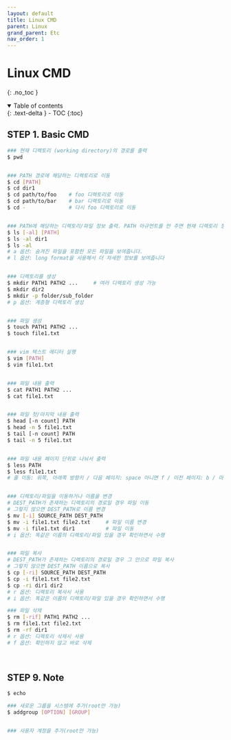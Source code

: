 ```yaml
---
layout: default
title: Linux CMD
parent: Linux
grand_parent: Etc
nav_order: 1
---
```


# Linux CMD

{: .no_toc }


<details open markdown="block">
  <summary>
    Table of contents
  </summary>
  {: .text-delta }
- TOC
{:toc}
</details>


<!------------------------------------ STEP ------------------------------------>

## STEP 1. Basic CMD

```bash
### 현재 디렉토리 (working directory)의 경로를 출력
$ pwd


### PATH 경로에 해당하는 디렉토리로 이동
$ cd [PATH]
$ cd dir1
$ cd path/to/foo    # foo 디렉토리로 이동
$ cd path/to/bar    # bar 디렉토리로 이동
$ cd -              # 다시 foo 디렉토리로 이동


### PATH에 해당하는 디렉토리/파일 정보 출력. PATH 아규먼트를 안 주면 현재 디렉토리 정보 출력
$ ls [-al] [PATH]
$ ls -al dir1
$ ls -al
# a 옵션: 숨겨진 파일을 포함한 모든 파일을 보여줍니다. 
# l 옵션: long format을 사용해서 더 자세한 정보를 보여줍니다


### 디렉토리를 생성
$ mkdir PATH1 PATH2 ...		# 여러 디렉토리 생성 가능
$ mkdir dir2
$ mkdir -p folder/sub_folder
# p 옵션: 계층형 디렉토리 생성


### 파일 생성
$ touch PATH1 PATH2 ...
$ touch file1.txt


### vim 텍스트 에디터 실행
$ vim [PATH]
$ vim file1.txt


### 파일 내용 출력
$ cat PATH1 PATH2 ...
$ cat file1.txt


### 파일 첫/마지막 내용 출력
$ head [-n count] PATH
$ head -n 5 file1.txt
$ tail [-n count] PATH
$ tail -n 5 file1.txt


### 파일 내용 페이지 단위로 나눠서 출력
$ less PATH
$ less file1.txt
# 줄 이동: 위쪽, 아래쪽 방향키	/ 다음 페이지: space 아니면 f / 이전 페이지: b / 마지막 페이지: G / 처음 페이지: g


### 디렉토리/파일을 이동하거나 이름을 변경
# DEST_PATH가 존재하는 디렉토리의 경로일 경우 파일 이동
# 그렇지 않으면 DEST_PATH로 이름 변경
$ mv [-i] SOURCE_PATH DEST_PATH
$ mv -i file1.txt file2.txt		# 파일 이름 변경
$ mv -i file1.txt dir1			# 파일 이동
# i 옵션: 똑같은 이름의 디렉토리/파일 있을 경우 확인하면서 수행


### 파일 복사
# DEST_PATH가 존재하는 디렉토리의 경로일 경우 그 안으로 파일 복사 
# 그렇치 않으면 DEST_PATH 이름으로 복사
$ cp [-ri] SOURCE_PATH DEST_PATH
$ cp -i file1.txt file2.txt
$ cp -ri dir1 dir2
# r 옵션: 디렉토리 복사시 사용
# i 옵션: 똑같은 이름의 디렉토리/파일 있을 경우 확인하면서 수행

### 파일 삭제
$ rm [-rif] PATH1 PATH2 ...
$ rm file1.txt file2.txt
$ rm -rf dir1
# r 옵션: 디렉토리 삭제시 사용 
# f 옵션: 확인하지 않고 바로 삭제
```



<br>



<!------------------------------------ STEP ------------------------------------>

## STEP 9. Note

```bash
$ echo

### 새로운 그룹을 시스템에 추가(root만 가능)
$ addgroup [OPTION] [GROUP]


### 사용자 계정을 추가(root만 가능)
```

